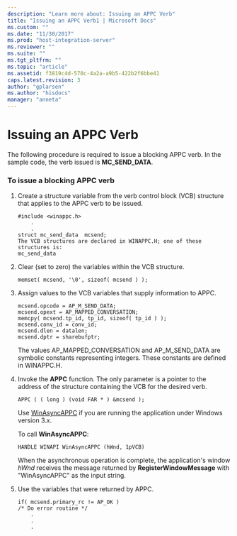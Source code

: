 ```yaml
---
description: "Learn more about: Issuing an APPC Verb"
title: "Issuing an APPC Verb1 | Microsoft Docs"
ms.custom: ""
ms.date: "11/30/2017"
ms.prod: "host-integration-server"
ms.reviewer: ""
ms.suite: ""
ms.tgt_pltfrm: ""
ms.topic: "article"
ms.assetid: f3819c4d-570c-4a2a-a9b5-422b2f6bbe41
caps.latest.revision: 3
author: "gplarsen"
ms.author: "hisdocs"
manager: "anneta"
---
```

# Issuing an APPC Verb
The following procedure is required to issue a blocking APPC verb. In the sample code, the verb issued is **MC_SEND_DATA**.  
  
### To issue a blocking APPC verb  
  
1.  Create a structure variable from the verb control block (VCB) structure that applies to the APPC verb to be issued.  
  
    ```  
    #include <winappc.h>  
        .  
        .  
    struct mc_send_data  mcsend;  
    The VCB structures are declared in WINAPPC.H; one of these structures is:  
    mc_send_data  
    ```  
  
2.  Clear (set to zero) the variables within the VCB structure.  
  
    ```  
    memset( mcsend, '\0', sizeof( mcsend ) );  
    ```  
  
3.  Assign values to the VCB variables that supply information to APPC.  
  
    ```  
    mcsend.opcode = AP_M_SEND_DATA;  
    mcsend.opext = AP_MAPPED_CONVERSATION;  
    memcpy( mcsend.tp_id, tp_id, sizeof( tp_id ) );  
    mcsend.conv_id = conv_id;  
    mcsend.dlen = datalen;  
    mcsend.dptr = sharebufptr;  
    ```  
  
     The values AP_MAPPED_CONVERSATION and AP_M_SEND_DATA are symbolic constants representing integers. These constants are defined in WINAPPC.H.  
  
4.  Invoke the **APPC** function. The only parameter is a pointer to the address of the structure containing the VCB for the desired verb.  
  
    ```  
    APPC ( ( long ) (void FAR * ) &mcsend );  
    ```  
  
     Use [WinAsyncAPPC](./winasyncappc1.md) if you are running the application under Windows version 3.*x*.  
  
     To call **WinAsyncAPPC**:  
  
    ```  
    HANDLE WINAPI WinAsyncAPPC (hWnd, 1pVCB)  
    ```  
  
     When the asynchronous operation is complete, the application's window *hWnd* receives the message returned by **RegisterWindowMessage** with "WinAsyncAPPC" as the input string.  
  
5.  Use the variables that were returned by APPC.  
  
    ```  
    if( mcsend.primary_rc != AP_OK )   
    /* Do error routine */  
        .  
        .  
        .  
    ```

